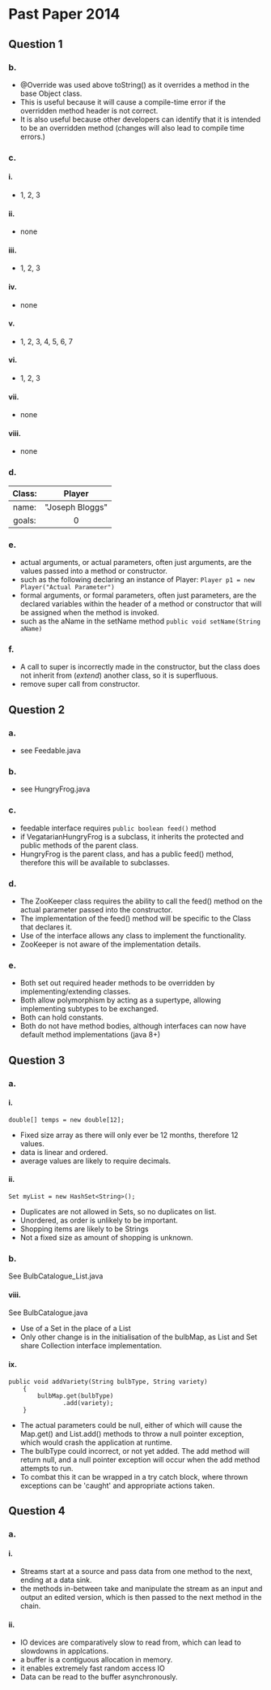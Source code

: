 Past Paper 2014
===============

Question 1
----------

### b.

- @Override was used above toString() as it overrides a method in the base Object class.
- This is useful because it will cause a compile-time error if the overridden method header is not correct.
- It is also useful because other developers can identify that it is intended to be an overridden method (changes will
  also lead to compile time errors.)

### c.

#### i.

- 1, 2, 3

#### ii.

- none

#### iii.

- 1, 2, 3

#### iv.

- none

#### v.

- 1, 2, 3, 4, 5, 6, 7

#### vi.

- 1, 2, 3

#### vii.

- none

#### viii.

- none

### d.

| Class: |     Player      |
|:------:|:---------------:|
| name:  | "Joseph Bloggs" |
| goals: |        0        |

### e.

- actual arguments, or actual parameters, often just arguments, are the values passed into a method or constructor.
- such as the following declaring an instance of Player: `Player p1 = new Player("Actual Parameter")`
- formal arguments, or formal parameters, often just parameters, are the declared variables within the header of a
  method or constructor that will be assigned when the method is invoked.
- such as the aName in the setName method `public void setName(String aName)`

### f.

- A call to super is incorrectly made in the constructor, but the class does not inherit from (*extend*) another class,
  so it is superfluous.
- remove super call from constructor.

Question 2
----------

### a.

- see Feedable.java

### b.

- see HungryFrog.java

### c.

- feedable interface requires `public boolean feed()` method
- if VegatarianHungryFrog is a subclass, it inherits the protected and public methods of the parent class.
- HungryFrog is the parent class, and has a public feed() method, therefore this will be available to subclasses.

### d.

- The ZooKeeper class requires the ability to call the feed() method on the actual parameter passed into the
  constructor.
- The implementation of the feed() method will be specific to the Class that declares it.
- Use of the interface allows any class to implement the functionality.
- ZooKeeper is not aware of the implementation details.

### e.

- Both set out required header methods to be overridden by implementing/extending classes.
- Both allow polymorphism by acting as a supertype, allowing implementing subtypes to be exchanged.
- Both can hold constants.
- Both do not have method bodies, although interfaces can now have default method implementations (java 8+)

Question 3
----------

### a.

#### i.

` double[] temps = new double[12]; `

- Fixed size array as there will only ever be 12 months, therefore 12 values.
- data is linear and ordered.
- average values are likely to require decimals.

#### ii.

`Set myList = new HashSet<String>();`

- Duplicates are not allowed in Sets, so no duplicates on list.
- Unordered, as order is unlikely to be important.
- Shopping items are likely to be Strings
- Not a fixed size as amount of shopping is unknown.

### b.

See BulbCatalogue_List.java

#### viii.

See BulbCatalogue.java

- Use of a Set<String> in the place of a List<String>
- Only other change is in the initialisation of the bulbMap, as List and Set share Collection interface implementation.

#### ix.

```
public void addVariety(String bulbType, String variety)
	{
		bulbMap.get(bulbType)
		       .add(variety);
	}
```

- The actual parameters could be null, either of which will cause the Map.get() and List.add() methods to throw a null pointer exception, which would crash the application at runtime.
- The bulbType could incorrect, or not yet added.  The add method will return null, and a null pointer exception will occur when the add method attempts to run.
- To combat this it can be wrapped in a try catch block, where thrown exceptions can be 'caught' and appropriate actions taken.

Question 4
----------

### a.

#### i.

- Streams start at a source and pass data from one method to the next, ending at a data sink.
- the methods in-between take and manipulate the stream as an input and output an edited version, which is then passed to the next method in the chain.

#### ii.

- IO devices are comparatively slow to read from, which can lead to slowdowns in applcations.
- a buffer is a contiguous allocation in memory.
- it enables extremely fast random access IO
- Data can be read to the buffer asynchronously.